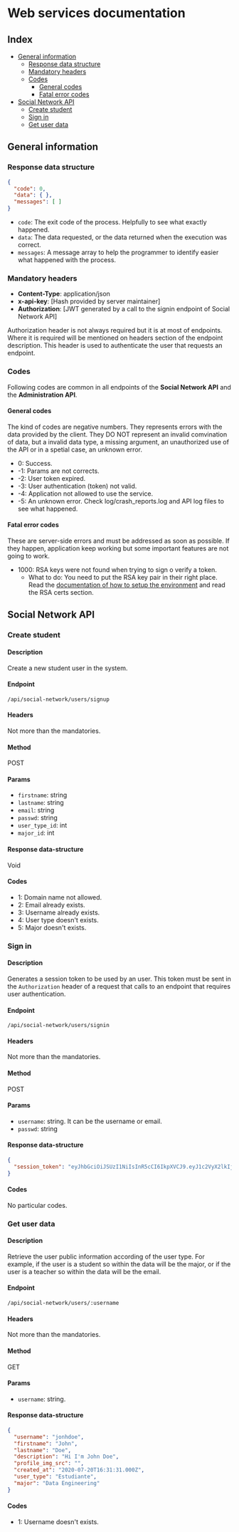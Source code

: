 # Web services documentation

## Index
* [General information](#General-information)
  * [Response data structure](#Response-data-structure)
  * [Mandatory headers](#Mandatory-headers)
  * [Codes](#Codes)
    * [General codes](#General-codes)
    * [Fatal error codes](#Fatal-error-codes)
* [Social Network API](#Social-Network-API)
  * [Create student](#Create-student)
  * [Sign in](#Sign-in)
  * [Get user data](#Get-user-data)

## General information

### Response data structure

```json
{
  "code": 0,
  "data": { },
  "messages": [ ]
}
```

* `code`: The exit code of the process. Helpfully to see what exactly happened.
* `data`: The data requested, or the data returned when the execution was correct.
* `messages`: A message array to help the programmer to identify easier what happened with the process.

### Mandatory headers
* **Content-Type**: application/json
* **x-api-key**: [Hash provided by server maintainer]
* **Authorization**: [JWT generated by a call to the signin endpoint of Social Network API]

Authorization header is not always required but it is at most of endpoints. Where it is required will be
mentioned on headers section of the endpoint description. This header is used to authenticate the user
that requests an endpoint.

### Codes

Following codes are common in all endpoints of the **Social Network API** and the **Administration API**.

#### General codes

The kind of codes are negative numbers. They represents errors with the data provided by the client. They DO NOT
represent an invalid comvination of data, but a invalid data type, a missing argument, an unauthorized use of the API
or in a spetial case, an unknown error.

* 0: Success.
* -1: Params are not corrects.
* -2: User token expired.
* -3: User authentication (token) not valid.
* -4: Application not allowed to use the service.
* -5: An unknown error. Check log/crash_reports.log and API log files to see what happened.

#### Fatal error codes

These are server-side errors and must be addressed as soon as possible. If they happen, application keep
working but some important features are not going to work.

* 1000: RSA keys were not found when trying to sign o verify a token.
  * What to do: You need to put the RSA key pair in their right place. Read the [documentation of how to setup the environment](ENV_SETUP.md)
  and read the RSA certs section.

## Social Network API

### Create student

#### Description

Create a new student user in the system.

#### Endpoint
`/api/social-network/users/signup`

#### Headers

Not more than the mandatories.

#### Method

POST

#### Params

* `firstname`: string
* `lastname`: string
* `email`: string
* `passwd`: string
* `user_type_id`: int
* `major_id`: int

#### Response data-structure

Void

#### Codes
* 1: Domain name not allowed.
* 2: Email already exists.
* 3: Username already exists.
* 4: User type doesn't exists.
* 5: Major doesn't exists.

### Sign in

#### Description

Generates a session token to be used by an user. This token must be sent in the `Authorization` header
of a request that calls to an endpoint that requires user authentication.

#### Endpoint
`/api/social-network/users/signin`

#### Headers

Not more than the mandatories.

#### Method

POST

#### Params

* `username`: string. It can be the username or email.
* `passwd`: string

#### Response data-structure

```json
{
  "session_token": "eyJhbGciOiJSUzI1NiIsInR5cCI6IkpXVCJ9.eyJ1c2VyX2lkIjp7ImlkIjoyMH0sImlhdCI6MTU5NTA1MzM5NSwiZXhwIjoxNTk1NjU4MTk1fQ.n39rxTNk6z64hIAh4BmJLucIjawBN0UGuU_IyVgCBa2vkzqsRhntU8YHQXMkmpZyzZTDWlowFSMfaNWOXthcK0O2U5gxKtXB-suRoEOijZu03c7B3BnIBZt4lid7KBhi3WME_JUJIV3xVQQiy-XIW0qMSsG3dJyHDB-jLAv1YL9vrGZdIobsAD0cipUyBrRfez4N824-EtlLjxyHHjsnmGeMMqhebIL3Lkgb-OaHDzqVgEcULRqqXozuGXHYw4a5Qs41eIF2q7zrq1DQueXGuNG-NKnB8gP8Hx_0Z_zT0syI6tfCyfFtF11-BAL7fEOOIBjsRW7grifqbZ3x8OXRiVdRewydvLHDqUqY5B4EdJEAK-q3WvxiolXZ-obYGY48enMuM4kLvrSL19Uu-NYbRk5Q3INoSecIsr2s_Kp2Ac8d-4gYjzCLyad8cmhXRZP8kzLVfdx6wpWvcG5vJB1YVa1rqms-ldsecZNhsTE5eqcv7TDxrSMJPR11RTqDx-DK"
}
```

#### Codes

No particular codes.

### Get user data

#### Description

Retrieve the user public information according of the user type. For example, if the user is a student
so within the data will be the major, or if the user is a teacher so within the data will be the email.

#### Endpoint

`/api/social-network/users/:username`

#### Headers

Not more than the mandatories.

#### Method

GET

#### Params

* `username`: string.

#### Response data-structure

```json
{
  "username": "jonhdoe",
  "firstname": "John",
  "lastname": "Doe",
  "description": "Hi I'm John Doe",
  "profile_img_src": "",
  "created_at": "2020-07-20T16:31:31.000Z",
  "user_type": "Estudiante",
  "major": "Data Engineering"
}
```

#### Codes
* 1: Username doesn't exists.